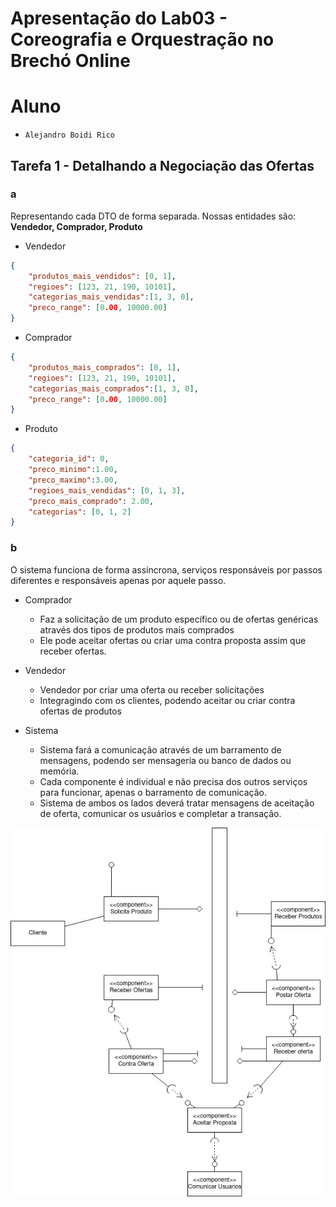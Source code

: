 # Apresentação do Lab03 - Coreografia e Orquestração no Brechó Online

# Aluno
* `Alejandro Boidi Rico`

## Tarefa 1 - Detalhando a Negociação das Ofertas

### a

Representando cada DTO de forma separada. Nossas entidades são: **Vendedor, Comprador, Produto**

- Vendedor
~~~JSON
{
    "produtos_mais_vendidos": [0, 1],
    "regioes": [123, 21, 190, 10101],
    "categorias_mais_vendidas":[1, 3, 0],
    "preco_range": [0.00, 10000.00]
}
~~~

- Comprador
~~~JSON
{
    "produtos_mais_comprados": [0, 1],
    "regioes": [123, 21, 190, 10101],
    "categorias_mais_comprados":[1, 3, 0],
    "preco_range": [0.00, 10000.00]
}
~~~

- Produto
~~~JSON
{
    "categoria_id": 0,
    "preco_minimo":1.00,
    "preco_maximo":3.00,
    "regioes_mais_vendidas": [0, 1, 3],
    "preco_mais_comprado": 2.00,
    "categorias": [0, 1, 2]
}
~~~

### b

O sistema funciona de forma assíncrona, serviços responsáveis por passos diferentes e responsáveis apenas por aquele passo.

- Comprador
    - Faz a solicitação de um produto específico ou de ofertas genéricas através dos tipos de produtos mais comprados
    - Ele pode aceitar ofertas ou criar uma contra proposta assim que receber ofertas.

- Vendedor
    - Vendedor por criar uma oferta ou receber solicitações
    - Integragindo com os clientes, podendo aceitar ou criar contra ofertas de produtos

- Sistema
    - Sistema fará a comunicação através de um barramento de mensagens, podendo ser mensageria ou banco de dados ou memória.
    - Cada componente é individual e não precisa dos outros serviços para funcionar, apenas o barramento de comunicação.
    - Sistema de ambos os lados deverá tratar mensagens de aceitação de oferta, comunicar os usuários e  completar a transação.

![Imagem Negociacao](images/tarefa_01_negociacao.jpg)
